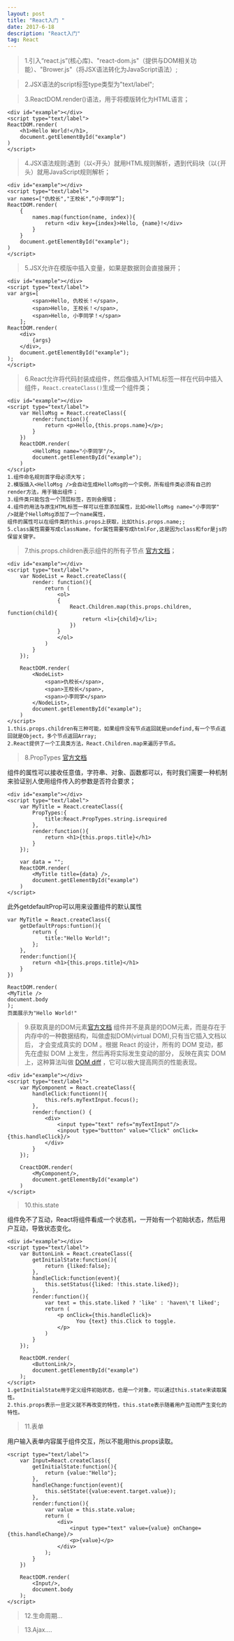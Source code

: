 ```yaml
---
layout: post
title: "React入门 "
date: 2017-6-18
description: "React入门"
tag: React 
---
```


>1.引入“react.js”(核心库)、"react-dom.js"（提供与DOM相关功能）、"Brower.js"（将JSX语法转化为JavaScript语法）;

>2.JSX语法的script标签type类型为"text/label";

>3.ReactDOM.render()语法，用于将模版转化为HTML语言；

```
<div id="example"></div>
<script type="text/label">
ReactDOM.render(
    <h1>Hello World!</h1>,
    document.getElementById("example")
)
</script>

```

>4.JSX语法规则:遇到（以`<`开头）就用HTML规则解析，遇到代码块（以`{`开头）就用JavaScript规则解析；

```
<div id="example"></div>
<script type="text/label">
var names=["仇校长","王校长",“小李同学”];
ReactDOM.render(
    {
        names.map(function(name, index)){
            return <div key={index}>Hello, {name}!</div>
        }
    }
    document.getElementById("example");
)
</script>

```

>5.JSX允许在模版中插入变量，如果是数据则会直接展开；

```
<div id="example"></div>
<script type="text/label">
var args=[
        <span>Hello, 仇校长！</span>,
        <span>Hello, 王校长！</span>,
        <span>Hello, 小李同学！</span>
    ];
ReactDOM.render(
    <div>
        {args}
    </div>,
    document.getElementById("example");
);
</script>

```

>6.React允许将代码封装成组件，然后像插入HTML标签一样在代码中插入组件，`React.createClass()`生成一个组件类；

```
<div id="example"></div>
<script type="text/label">
    var HelloMsg = React.createClass({
        render:function(){
            return <p>Hello,{this.props.name}</p>;
        }
    })
    ReactDOM.render(
        <HelloMsg name="小李同学"/>,
        document.getElementById("example");
    )
</script>
1.组件命名规则首字母必须大写；
2.模版插入<HelloMsg />会自动生成HelloMsg的一个实例，所有组件类必须有自己的render方法，用于输出组件；
3.组件类只能包含一个顶层标签，否则会报错；
4.组件的用法与原生HTML标签一样可以任意添加属性，比如<HelloMsg name="小李同学" />就是个HelloMsg添加了一个name属性，
组件的属性可以在组件类的this.props上获取，比如this.props.name;;
5.class属性需要写成className，for属性需要写成htmlFor,这是因为class和for是js的保留关键字。

```

>7.this.props.children表示组件的所有子节点 [官方文档](https://facebook.github.io/react/docs/react-api.html)；

```
<div id="example"></div>
<script type="text/label">
    var NodeList = React.createClass({
        render: function(){
            return (
                <ol>
                {
                    React.Children.map(this.props.children, function(child){
                        return <li>{child}</li>;
                    }) 
                }
                </ol>
            )
        }
    });
    
    ReactDOM.render(
        <NodeList>
            <span>仇校长</span>,
            <span>王校长</span>,
            <span>小李同学</span>
        </NodeList>,
        document.getElementById("example");
    )
</script>
1.this.props.children有三种可能，如果组件没有节点返回就是undefind,有一个节点返回就是Object，多个节点返回Array;
2.React提供了一个工具类方法，React.Children.map来遍历子节点。

```

>8.PropTypes  [官方文档](https://facebook.github.io/react/docs/components-and-props.html)

组件的属性可以接收任意值，字符串、对象、函数都可以，有时我们需要一种机制来验证别人使用组件传入的参数是否符合要求；

```
<div id="example"></div>
<script type="text/label">
    var MyTitle = React.createClass({
        PropTypes:{
            title:React.PropTypes.string.isrequired
        },
        render:function(){
            return <h1>{this.props.title}</h1>
        }
    });
    
    var data = "";
    ReactDOM.render(
        <MyTitle title={data} />,
        document.getElementById("example")
    )
</script>

```

此外getdefaultProp可以用来设置组件的默认属性

```
var MyTitle = React.createClass({
    getDefaultProps:funtion(){
        return {
            title:"Hello World!";
        };
    },
    render:function(){
        return <h1>{this.props.title}</h1>
    }
})

ReactDOM.render(
<MyTitle />
document.body
);
页面展示为"Hello World!"

```

>9.获取真是的DOM元素[官方文档](https://facebook.github.io/react/docs/events.html#supported-events)
组件并不是真是的DOM元素，而是存在于内存中的一种数据结构，叫做虚拟DOM(virtual DOM),只有当它插入文档以后，
才会变成真实的 DOM 。根据 React 的设计，所有的 DOM 变动，都先在虚拟 DOM 上发生，然后再将实际发生变动的部分，
反映在真实 DOM上，这种算法叫做 [DOM diff](https://calendar.perfplanet.com/2013/diff/) ，它可以极大提高网页的性能表现。

```
<div id="example"></div>
<script type="text/label">
    var MyComponent = React.createClass({
        handleClick:functionn(){
            this.refs.myTextInput.focus();
        },
        render:function() {   
            <div>
                <input type="text" refs="myTextInput"/>
                <inpout type="buttton" value="Click" onClick={this.handleClick}/>
            </div>
        }
    });
    
    CreactDOM.render(
        <MyComponent/>,
        document.getElementById("example")
    )
</script>

```

>10.this.state

组件免不了互动，React将组件看成一个状态机，一开始有一个初始状态，然后用户互动，导致状态变化。

```
<div id="example"></div>
<script type="text/label">
    var ButtonLink = React.createClass({
        getInitialState:function(){
            return {liked:false};
        },
        handleClick:function(event){
            this.setStatus({liked: !this.state.liked});
        },
        render:function(){
            var text = this.state.liked ? 'like' : 'haven\'t liked';
            return (
                <p onClick={this.handleClick}>
                      You {text} this.Click to toggle.
                </p>
            )
        }
    });
    
    ReactDOM.render(
        <ButtonLink/>,
        document.getElementById("example")
    );
</script>
1.getInitialState用于定义组件初始状态，也是一个对象，可以通过this.state来读取属性。
2.this.props表示一旦定义就不再改变的特性，this.state表示随着用户互动而产生变化的特性。

```

>11.表单

用户输入表单内容属于组件交互，所以不能用this.props读取。

```
<script type="text/label">
    var Input=React.createClass({
        getInitialState:function(){
            return {value:"Hello"};
        },
        handleChange:function(event){
            this.setState({value:event.target.value});
        },
        render:function(){
            var value = this.state.value;
            return (
                <div>
                    <input type="text" value={value} onChange={this.handleChange}/>
                    <p>{value}</p>
                </div>
            );
        }
    })
    
    ReactDOM.render(
        <Input/>,
        document.body
    );
</script>

```

>12.生命周期...

>13.Ajax....

